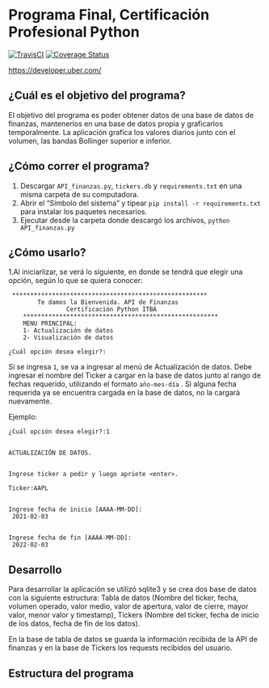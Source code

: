 Programa Final, Certificación Profesional Python
==============================

[![TravisCI](https://travis-ci.org/uber/Python-Sample-Application.svg?branch=master)](https://travis-ci.org/uber/Python-Sample-Application)
[![Coverage Status](https://coveralls.io/repos/uber/Python-Sample-Application/badge.png)](https://coveralls.io/r/uber/Python-Sample-Application)

https://developer.uber.com/

¿Cuál es el objetivo del programa?
-------------

El objetivo del programa es poder obtener datos de una base de datos de finanzas, mantenerlos en una base de datos propia y graficarlos temporalmente. La aplicación grafica los valores diarios junto con el volumen, las bandas Bollinger superior e inferior.
 
¿Cómo correr el programa?
---------------

1. Descargar `API_finanzas.py`, `tickers.db` y `requirements.txt` en una misma carpeta de su computadora.
2. Abrir el “Símbolo del sistema” y tipear `pip install -r requirements.txt` para instalar los paquetes necesarios.
3. Ejecutar desde la carpeta donde descargó los archivos, `python API_finanzas.py`


¿Cómo usarlo?
---------------

1.Al iniciarlizar, se verá lo siguiente, en donde se tendrá que elegir una opción, según lo que se quiera conocer:

```
 ******************************************************
        Te damos la Bienvenida. API de Finanzas
                Certificación Python ITBA
    ******************************************************
    MENU PRINCIPAL:
    1- Actualización de datos
    2- Visualización de datos

¿Cuál opción desea elegir?:
```

Si se ingresa `1`, se va a ingresar al menú de Actualización de datos.
Debe ingresar el nombre del Ticker a cargar en la base de datos junto al rango de fechas requerido, utilizando el formato `año-mes-día` . Si alguna fecha requerida ya se encuentra cargada en la base de datos, no la cargará nuevamente.

Ejemplo:
```
¿Cuál opción desea elegir?:1


ACTUALIZACIÓN DE DATOS.


Ingrese ticker a pedir y luego apriete <enter>.

Ticker:AAPL


Ingrese fecha de inicio [AAAA-MM-DD]:
 2021-02-03


Ingrese fecha de fin [AAAA-MM-DD]:
 2022-02-03

```

Desarrollo
--------------- 

Para desarrollar la aplicación se utilizó sqlite3 y se crea dos base de datos con la siguiente estructura: Tabla de datos (Nombre del ticker, fecha, volumen operado, valor medio, valor de apertura, valor de cierre, mayor valor, menor valor y timestamp), Tickers (Nombre del ticker, fecha de inicio de los datos, fecha de fin de los datos).

En la base de tabla de datos se guarda la información recibida de la API de finanzas y en la base de Tickers los requests recibidos del usuario.


Estructura del programa
---------------



